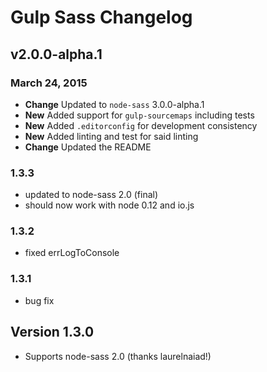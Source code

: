# Gulp Sass Changelog

## v2.0.0-alpha.1
### March 24, 2015
* **Change** Updated to `node-sass` 3.0.0-alpha.1
* **New** Added support for `gulp-sourcemaps` including tests
* **New** Added `.editorconfig` for development consistency
* **New** Added linting and test for said linting
* **Change** Updated the README

### 1.3.3

* updated to node-sass 2.0 (final)
* should now work with node 0.12 and io.js

### 1.3.2

* fixed errLogToConsole

### 1.3.1

* bug fix

## Version 1.3.0

* Supports node-sass 2.0 (thanks laurelnaiad!)
